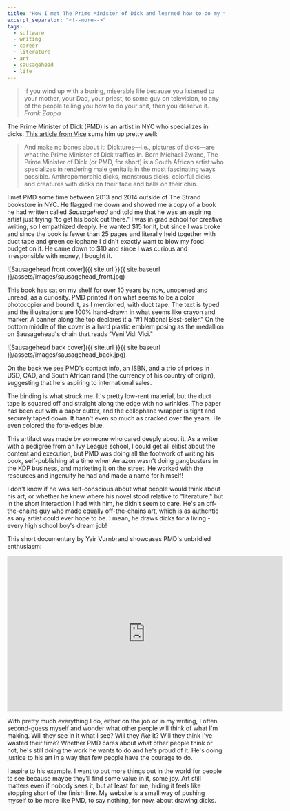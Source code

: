 ```yaml
---
title: "How I met The Prime Minister of Dick and learned how to do my thing"
excerpt_separator: "<!--more-->"
tags:
  - software
  - writing
  - career
  - literature
  - art
  - sausagehead
  - life
---
```


> If you wind up with a boring, miserable life because you listened to your mother, your Dad, your priest, to some guy on television, to any of the people telling you how to do your shit, then you deserve it.
> <cite>Frank Zappa</cite>

<!--more-->

The Prime Minister of Dick (PMD) is an artist in NYC who specializes in dicks. [This article from Vice](https://www.vice.com/sv/article/the-prime-minister-of-dick-is-the-best-penis-artist-on-earth-666/) sums him up pretty well:

> And make no bones about it: Dicktures—i.e., pictures of dicks—are what the Prime Minister of Dick traffics in. Born Michael Zwane, The Prime Minister of Dick (or PMD, for short) is a South African artist who specializes in rendering male genitalia in the most fascinating ways possible. Anthropomorphic dicks, monstrous dicks, colorful dicks, and creatures with dicks on their face and balls on their chin.

I met PMD some time between 2013 and 2014 outside of The Strand bookstore in NYC. He flagged me down and showed me a copy of a book he had written called *Sausagehead* and told me that he was an aspiring artist just trying "to get his book out there." I was in grad school for creative writing, so I empathized deeply. He wanted $15 for it, but since I was broke and since the book is fewer than 25 pages and literally held together with duct tape and green cellophane I didn't exactly want to blow my food budget on it. He came down to $10 and since I was curious and irresponsible with money, I bought it.

![Sausagehead front cover]({{ site.url }}{{ site.baseurl }}/assets/images/sausagehead_front.jpg)

This book has sat on my shelf for over 10 years by now, unopened and unread, as a curiosity. PMD printed it on what seems to be a color photocopier and bound it, as I mentioned, with duct tape. The text is typed and the illustrations are 100% hand-drawn in what seems like crayon and marker. A banner along the top declares it a "#1 National Best-seller." On the bottom middle of the cover is a hard plastic emblem posing as the medallion on Sausagehead's chain that reads "Veni Vidi Vici."

![Sausagehead back cover]({{ site.url }}{{ site.baseurl }}/assets/images/sausagehead_back.jpg)

On the back we see PMD's contact info, an ISBN, and a trio of prices in USD, CAD, and South African rand (the currency of his country of origin), suggesting that he's aspiring to international sales.

The binding is what struck me. It's pretty low-rent material, but the duct tape is squared off and straight along the edge with no wrinkles. The paper has been cut with a paper cutter, and the cellophane wrapper is tight and securely taped down. It hasn't even so much as cracked over the years. He even colored the fore-edges blue.

This artifact was made by someone who cared deeply about it. As a writer with a pedigree from an Ivy League school, I could get all elitist about the content and execution, but PMD was doing all the footwork of writing his book, self-publishing at a time when Amazon wasn't doing gangbusters in the KDP business, and marketing it on the street. He worked with the resources and ingenuity he had and made a name for himself!

I don't know if he was self-conscious about what people would think about his art, or whether he knew where his novel stood relative to "literature," but in the short interaction I had with him, he didn't seem to care. He's an off-the-chains guy who made equally off-the-chains art, which is as authentic as any artist could ever hope to be. I mean, he draws dicks for a living - every high school boy's dream job!

This short documentary by Yair Vurnbrand showcases PMD's unbridled enthusiasm:

<iframe width="640" height="360" src="https://www.youtube-nocookie.com/embed/QEHR9xXkMr8?controls=0" frameborder="0" allowfullscreen></iframe>

With pretty much everything I do, either on the job or in my writing, I often second-guess myself and wonder what other people will think of what I'm making. Will they see in it what I see? Will they *like* it? Will they think I've wasted their time? Whether PMD cares about what other people think or not, he's still doing the work he wants to do and he's proud of it. He's doing justice to his art in a way that few people have the courage to do.

I aspire to his example. I want to put more things out in the world for people to see because maybe they'll find some value in it, some joy. Art still matters even if nobody sees it, but at least for me, hiding it feels like stopping short of the finish line. My website is a small way of pushing myself to be more like PMD, to say nothing, for now, about drawing dicks.